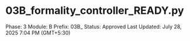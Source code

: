 # 03B_formality_controller_READY.py

Phase: 3
Module: B
Prefix: 03B_
Status: Approved
Last Updated: July 28, 2025 7:04 PM (GMT+5:30)
